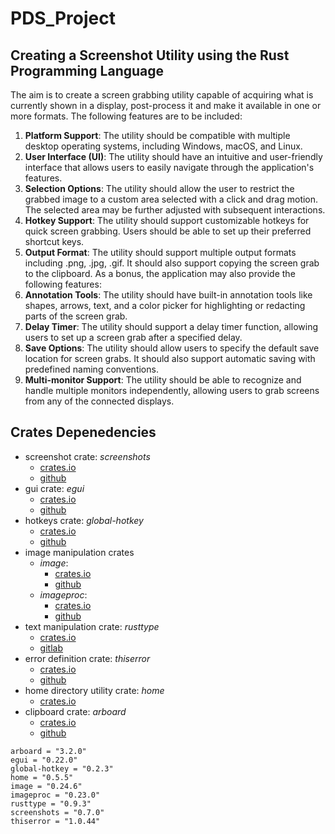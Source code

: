 # PDS_Project

## Creating a Screenshot Utility using the Rust Programming Language

The aim is to create a screen grabbing utility capable of acquiring what is currently shown in a display, post-process it and make it available in one or more formats.
The following features are to be included:

1. **Platform Support**: The utility should be compatible with multiple desktop operating systems, including Windows, macOS, and Linux.
2. **User Interface (UI)**: The utility should have an intuitive and user-friendly interface that allows users to easily navigate through the application's features.
3. **Selection Options**: The utility should allow the user to restrict the grabbed image to a custom area selected with a click and drag motion. The selected area may be further adjusted with subsequent interactions.
4. **Hotkey Support**: The utility should support customizable hotkeys for quick screen grabbing. Users should be able to set up their preferred shortcut keys.
5. **Output Format**: The utility should support multiple output formats including .png, .jpg, .gif. It should also support copying the screen grab to the clipboard.
As a bonus, the application may also provide the following features:
6. **Annotation Tools**: The utility should have built-in annotation tools like shapes, arrows, text, and a color picker for highlighting or redacting parts of the screen grab.
7. **Delay Timer**: The utility should support a delay timer function, allowing users to set up a screen grab after a specified delay.
8. **Save Options**: The utility should allow users to specify the default save location for screen grabs. It should also support automatic saving with predefined naming conventions.
9. **Multi-monitor Support**: The utility should be able to recognize and handle
multiple monitors independently, allowing users to grab screens from any of the connected displays.

## Crates Depenedencies

- screenshot crate: *screenshots*
    - [crates.io](https://crates.io/crates/screenshots)
    - [github](https://github.com/nashaofu/screenshots-rs)
- gui crate: *egui*
    - [crates.io](https://crates.io/crates/egui)
    - [github](https://github.com/emilk/egui)
- hotkeys crate: *global-hotkey*
    - [crates.io](https://crates.io/crates/global-hotkey)
    - [github](https://github.com/tauri-apps/global-hotkey)
- image manipulation crates
    - *image*:
        - [crates.io](https://crates.io/crates/image)
        - [github](https://github.com/image-rs/image)
    - *imageproc*:
        - [crates.io](https://crates.io/crates/imageproc)
        - [github](https://github.com/image-rs/imageproc)
- text manipulation crate: *rusttype*
    - [crates.io](https://crates.io/crates/rusttype)
    - [gitlab](https://gitlab.redox-os.org/redox-os/rusttype)
- error definition crate: *thiserror*
    - [crates.io](https://crates.io/crates/thiserror)
    - [github](https://github.com/dtolnay/thiserror)
- home directory utility crate: *home*
    - [crates.io](https://crates.io/crates/home)
- clipboard crate: *arboard*
    - [crates.io](https://crates.io/crates/arboard)
    - [github](https://github.com/1Password/arboard)

```{toml}
arboard = "3.2.0"
egui = "0.22.0"
global-hotkey = "0.2.3"
home = "0.5.5"
image = "0.24.6"
imageproc = "0.23.0"
rusttype = "0.9.3"
screenshots = "0.7.0"
thiserror = "1.0.44"
```
